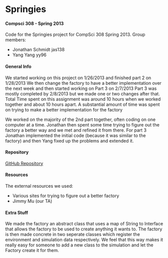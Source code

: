 # Springies
#### Compsci 308 - Spring 2013

Code for the Springies project for CompSci 308 Spring 2013.
Group members:
- Jonathan Schmidt jas138
- Yang Yang yy96

#### General Info
We started working on this project on 1/26/2013 and finished part 2 on 1/28/2013
We then change the factory to have a better implementation over the next week and then started working on Part 3 on 2/7/2013
Part 3 was mostly completed by 2/8/2013 but we made one or two changes after that.
Total Time spent on this assignment was around 10 hours when we worked together and about 10 hours apart.
	A substantial amount of time was spent on trying to make a better implementation for the factory

We worked on the majority of the 2nd part together, often coding on one computer at a time.
Jonathan then spent some time trying to figure out the factory a better way and we met and refined it from there.
For part 3 Jonathan implemented the initial code (because it was similar to the factory) and then Yang fixed up the problems and extended it.

#### Repository
[GitHub Repository](https://github.com/Tadimsky/Springies)

#### Resources
The external resources we used:
- Various sites for trying to figure out a better factory
- Jimmy Mu (our TA)

#### Extra Stuff
We made the factory an abstract class that uses a map of String to Interface that allows the factory to be used to create anything it wants to.
The factory is then made concrete in two seperate classes which register the environment and simulation data respectively.
We feel that this way makes it really easy for someone to add a new class to the simulation and let the Factory create it for them.